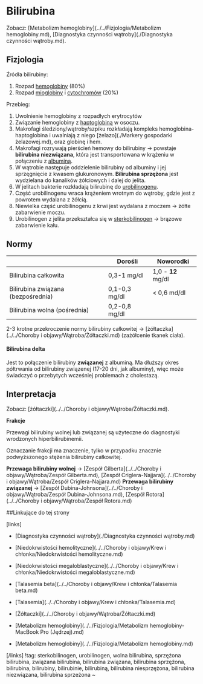 # Bilirubina

Zobacz: [Metabolizm hemoglobiny](../../Fizjologia/Metabolizm hemoglobiny.md), [Diagnostyka czynności wątroby](./Diagnostyka czynności wątroby.md).



## Fizjologia

Źródła bilirubiny:

1. Rozpad [hemoglobiny](./Hemoglobina.md) (80%)
2. Rozpad [mioglobiny](./Mioglobina.md) i [cytochromów](../../Farmakologia/Cytochromy.md) (20%)


Przebieg:

1. Uwolnienie hemoglobiny z rozpadłych erytrocytów
2. Związanie hemoglobiny z [haptoglobiną](./Haptoglobina.md) w osoczu.
3. Makrofagi śledziony/wątroby/szpiku rozkładają kompleks hemoglobina-haptoglobina i uwalniają z niego [żelazo](./Markery gospodarki żelazowej.md), oraz globinę i hem.
4. Makrofagi rozrywają pierścień hemowy do bilirubiny → powstaje **bilirubina niezwiązana**, która jest transportowana w krążeniu w połączeniu z [albuminą](./Albuminy.md).
5. W wątrobie następuje oddzielenie bilirubiny od albuminy i jej sprzęgnięcie z kwasem glukuronowym. **Bilirubina sprzężona** jest wydzielana do kanalików żółciowych i dalej do jelita.
6. W jelitach bakterie rozkładają bilirubinę do [urobilinogenu]().
7. Część urobilinogenu wraca krążeniem wrotnym do wątroby, gdzie jest z powrotem wydalana z żółcią.
8. Niewielka część urobilinogenu z krwi jest wydalana z moczem → żółte zabarwienie moczu.
9. Urobilinogen z jelita przekształca się w [sterkobilinogen]() → brązowe zabarwienie kału.




## Normy

|                                    | Dorośli       | Noworodki          |
| ---------------------------------- | ------------- | ------------------ |
| Bilirubina całkowita               | 0,3-1 mg/dl   | 1,0 - **12** mg/dl |
| Bilirubina związana (bezpośrednia) | 0,1-0,3 mg/dl | < 0,6 md/dl        |
| Bilirubina wolna (pośrednia)       | 0,2-0,8 mg/dl |                    |

2-3 krotne przekroczenie normy bilirubiny całkowitej → [żółtaczka](../../Choroby i objawy/Wątroba/Żółtaczki.md) (zażółcenie tkanek ciała).



#### Bilirubina delta

Jest to połączenie bilirubiny **związanej** z albuminą. Ma dłuższy okres półtrwania od bilirubiny związenej (17-20 dni, jak albuminy), więc może świadczyć o przebytych wcześniej problemach z cholestazą.



## Interpretacja

Zobacz: [żółtaczki](../../Choroby i objawy/Wątroba/Żółtaczki.md).

**Frakcje**

Przewagi bilirubiny wolnej lub związanej są użyteczne do diagnostyki wrodzonych hiperbilirubinemii.

Oznaczanie frakcji ma znaczenie, tylko w przypadku znacznie podwyższonego stężenia bilirubiny całkowitej.

**Przewaga bilirubiny wolnej** → [Zespół Gilberta](../../Choroby i objawy/Wątroba/Zespół Gilberta.md), [Zespół Criglera-Najjara](../../Choroby i objawy/Wątroba/Zespół Criglera-Najjara.md)
**Przewaga bilirubiny związanej** → [Zespół Dubina-Johnsona](../../Choroby i objawy/Wątroba/Zespół Dubina-Johnsona.md), [Zespół Rotora](../../Choroby i objawy/Wątroba/Zespół Rotora.md)



##Linkujące do tej strony

[links]

- [Diagnostyka czynności wątroby](./Diagnostyka czynności wątroby.md)

- [Niedokrwistości hemolityczne](../../Choroby i objawy/Krew i chłonka/Niedokrwistości hemolityczne.md)

- [Niedokrwistości megaloblastyczne](../../Choroby i objawy/Krew i chłonka/Niedokrwistości megaloblastyczne.md)

- [Talasemia beta](../../Choroby i objawy/Krew i chłonka/Talasemia beta.md)

- [Talasemia](../../Choroby i objawy/Krew i chłonka/Talasemia.md)

- [Żółtaczki](../../Choroby i objawy/Wątroba/Żółtaczki.md)

- [Metabolizm hemoglobiny](../../Fizjologia/Metabolizm hemoglobiny-MacBook Pro (Jędrzej).md)

- [Metabolizm hemoglobiny](../../Fizjologia/Metabolizm hemoglobiny.md)


[/links]
!tag: sterkobilinogen, urobilinogen, wolna bilirubina, sprzężona bilirubina, związana bilirubina, bilirubina związana, bilirubina sprzężona, bilirubina, bilirubiny, bilirubinie, bilirubiną, bilirubina niesprzężona, bilirubina niezwiązana, bilirubina sprzeżona
~

